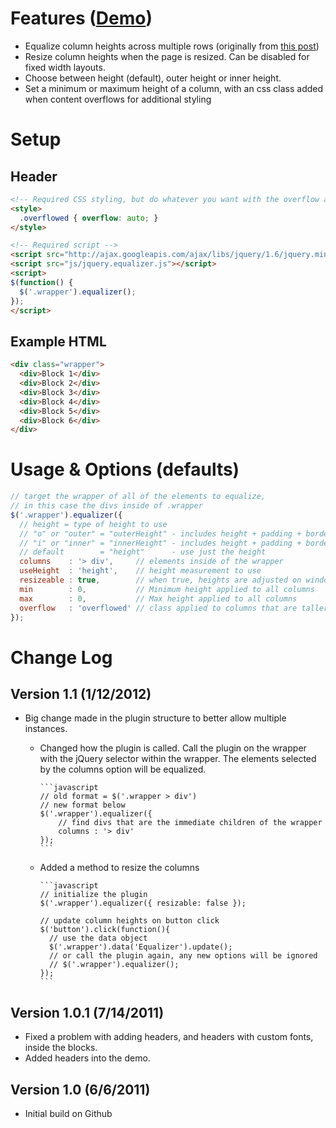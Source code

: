 # Features ([Demo](http://css-tricks.github.com/Equalizer/))

* Equalize column heights across multiple rows (originally from [this post](http://css-tricks.com/8401-equal-height-blocks-in-rows/))
* Resize column heights when the page is resized. Can be disabled for fixed width layouts.
* Choose between height (default), outer height or inner height.
* Set a minimum or maximum height of a column, with an css class added when content overflows for additional styling

# Setup

## Header

```html
<!-- Required CSS styling, but do whatever you want with the overflow and other styling -->
<style>
  .overflowed { overflow: auto; }
</style>

<!-- Required script -->
<script src="http://ajax.googleapis.com/ajax/libs/jquery/1.6/jquery.min.js"></script>
<script src="js/jquery.equalizer.js"></script>
<script>
$(function() {
  $('.wrapper').equalizer();
});
</script>

```

## Example HTML

```html
<div class="wrapper">
  <div>Block 1</div>
  <div>Block 2</div>
  <div>Block 3</div>
  <div>Block 4</div>
  <div>Block 5</div>
  <div>Block 6</div>
</div>
```

# Usage & Options (defaults)

```javascript
// target the wrapper of all of the elements to equalize,
// in this case the divs inside of .wrapper
$('.wrapper').equalizer({
  // height = type of height to use
  // "o" or "outer" = "outerHeight" - includes height + padding + border + margin
  // "i" or "inner" = "innerHeight" - includes height + padding + border
  // default        = "height"      - use just the height
  columns    : '> div',     // elements inside of the wrapper
  useHeight  : 'height',    // height measurement to use
  resizeable : true,        // when true, heights are adjusted on window resize
  min        : 0,           // Minimum height applied to all columns
  max        : 0,           // Max height applied to all columns
  overflow   : 'overflowed' // class applied to columns that are taller than the allowable max
});
```

# Change Log

## Version 1.1 (1/12/2012)

* Big change made in the plugin structure to better allow multiple instances.
  * Changed how the plugin is called. Call the plugin on the wrapper with the jQuery selector within the wrapper. The elements selected by the columns option will be equalized.

		```javascript
		// old format = $('.wrapper > div')
		// new format below
		$('.wrapper').equalizer({
			// find divs that are the immediate children of the wrapper
			columns : '> div'
		});
		```

  * Added a method to resize the columns

		```javascript
		// initialize the plugin
		$('.wrapper').equalizer({ resizable: false });

		// update column heights on button click
		$('button').click(function(){
		  // use the data object
		  $('.wrapper').data('Equalizer').update();
		  // or call the plugin again, any new options will be ignored
		  // $('.wrapper').equalizer();
		});
		```

## Version 1.0.1 (7/14/2011)

* Fixed a problem with adding headers, and headers with custom fonts, inside the blocks.
* Added headers into the demo.

## Version 1.0 (6/6/2011)

* Initial build on Github